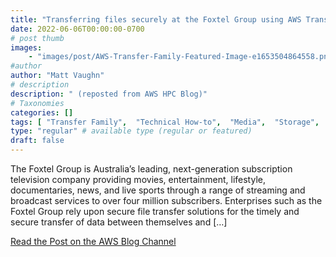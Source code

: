 ```yaml
---
title: "Transferring files securely at the Foxtel Group using AWS Transfer Family and Amazon EFS"
date: 2022-06-06T00:00:00-0700
# post thumb
images:
    - "images/post/AWS-Transfer-Family-Featured-Image-e1653504864558.png"
#author
author: "Matt Vaughn"
# description
description: " (reposted from AWS HPC Blog)"
# Taxonomies
categories: []
tags: [ "Transfer Family",  "Technical How-to",  "Media",  "Storage",  "Migration & Transfer Services",  "Elastic File System (EFS)",  "hpcblog", ]
type: "regular" # available type (regular or featured)
draft: false
---
```


The Foxtel Group is Australia’s leading, next-generation subscription television company providing movies, entertainment, lifestyle, documentaries, news, and live sports through a range of streaming and broadcast services to over four million subscribers. Enterprises such as the Foxtel Group rely upon secure file transfer solutions for the timely and secure transfer of data between themselves and […]

<a href="https://aws.amazon.com/blogs/storage/transferring-files-securely-at-the-foxtel-group-using-aws-transfer-family-and-amazon-efs/" class="btn btn-primary btn-lg active" role="button" aria-pressed="true" style="margin-top: 8px;">Read the Post on the AWS Blog Channel</a>